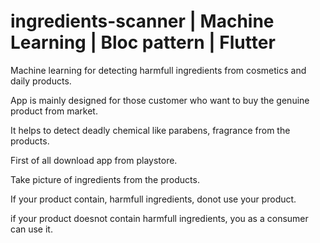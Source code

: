 # ingredients-scanner | Machine Learning | Bloc pattern | Flutter 
Machine learning for detecting harmfull ingredients from cosmetics and daily products.

App is mainly designed for those customer who want to buy the genuine product from market. 

It helps to detect deadly chemical like parabens, fragrance from the products.

First of all download app from playstore.

Take picture of ingredients from the products.

If your product contain, harmfull ingredients, donot use your product.

if your product doesnot contain  harmfull ingredients, you as a consumer can use it.




